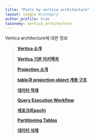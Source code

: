```yaml
---
title: "Posts by vertica architecture"
layout: single #category
author_profile: true
taxonomy: vertica_architecture
---
```

Vertica architecture에 대한 정보


> **[Vertica 소개](/vertica_architecture/Vertica_architecture_1000/)**  
> 
> **[Vertica 기본 아키텍처](/vertica_architecture/Vertica_architecture_1010/)**  
> 
> **[Projection 소개](/vertica_architecture/Vertica_architecture_1020/)**  
> 
> **[table과 projection object 계층 구조](/vertica_architecture/Vertica_architecture_1030/)**  
> 
> **[데이터 적재](/vertica_architecture/Vertica_architecture_1040/)**  
> 
> **[Query Execution Workflow](/vertica_architecture/Vertica_architecture_1050/)**  
> 
> **[에포크(Epoch)](/vertica_architecture/Vertica_architecture_1060/)**  
> 
> **[Partitioning Tables](/vertica_architecture/Vertica_architecture_1070/)**  
> 
> **[데이터 삭제](/vertica_architecture/Vertica_architecture_1080/)**  
> 






